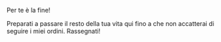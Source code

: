 Per te è la fine! 

Preparati a passare il resto della tua vita qui fino a che non accatterai di seguire i miei ordini. Rassegnati!
